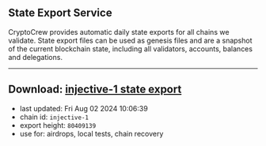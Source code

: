 ## State Export Service
CryptoCrew provides automatic daily state exports for all chains we validate. State export files can be used as genesis files and are a snapshot of the current blockchain state, including all validators, accounts, balances and delegations.

---
**Download: [injective-1 state export](https://dl-eu2.ccvalidators.com/SERVICE/injective/injective-1_export_80409139.json)**
---

- last updated: Fri Aug 02 2024 10:06:39
- chain id: `injective-1`
- export height: `80409139`
- use for: airdrops, local tests, chain recovery
